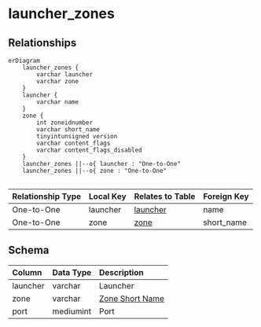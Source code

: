 # launcher_zones

## Relationships

```mermaid
erDiagram
    launcher_zones {
        varchar launcher
        varchar zone
    }
    launcher {
        varchar name
    }
    zone {
        int zoneidnumber
        varchar short_name
        tinyintunsigned version
        varchar content_flags
        varchar content_flags_disabled
    }
    launcher_zones ||--o{ launcher : "One-to-One"
    launcher_zones ||--o{ zone : "One-to-One"


```


| Relationship Type | Local Key | Relates to Table | Foreign Key |
| :--- | :--- | :--- | :--- |
| One-to-One | launcher | [launcher](../../schema/zone/launcher.md) | name |
| One-to-One | zone | [zone](../../schema/zone/zone.md) | short_name |


## Schema

| Column | Data Type | Description |
| :--- | :--- | :--- |
| launcher | varchar | Launcher |
| zone | varchar | [Zone Short Name](../../../../server/zones/zone-list) |
| port | mediumint | Port |

